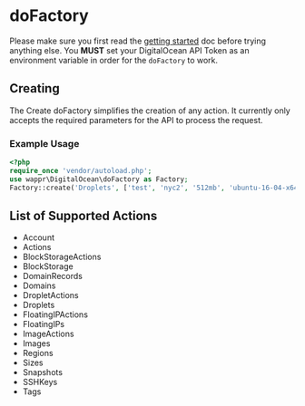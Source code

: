 # doFactory

Please make sure you first read the [getting started](getting-started.md) doc before trying anything else. You **MUST**
set your DigitalOcean API Token as an environment variable in order for the `doFactory` to work.

## Creating

The Create doFactory simplifies the creation of any action. It currently only accepts the required parameters 
for the API to process the request.

### Example Usage

```php
<?php
require_once 'vendor/autoload.php';
use wappr\DigitalOcean\doFactory as Factory;
Factory::create('Droplets', ['test', 'nyc2', '512mb', 'ubuntu-16-04-x64']);
```

## List of Supported Actions

* Account
* Actions
* BlockStorageActions
* BlockStorage
* DomainRecords
* Domains
* DropletActions
* Droplets
* FloatingIPActions
* FloatingIPs
* ImageActions
* Images
* Regions
* Sizes
* Snapshots
* SSHKeys
* Tags
